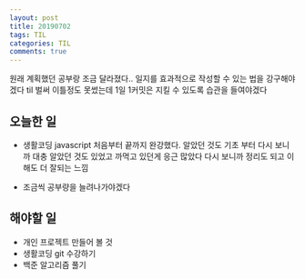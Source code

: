 ```yaml
---
layout: post
title: 20190702
tags: TIL
categories: TIL
comments: true
---
```


원래 계획했던 공부랑 조금 달라졌다..
일지를 효과적으로 작성할 수 있는 법을 강구해야겠다
til 벌써 이틀정도 못썼는데 1일 1커밋은 지킬 수 있도록 습관을 들여야겠다

## 오늘한 일
* 생활코딩 javascript 처음부터 끝까지 완강했다.
알았던 것도 기초 부터 다시 보니까 대충 알았던 것도 있었고 까먹고 있던게 응근 많았다
다시 보니까 정리도 되고 이해도 더 잘되는 느낌

* 조금씩 공부량을 늘려나가야겠다

## 해야할 일
* 개인 프로젝트 만들어 볼 것 
* 생활코딩 git 수강하기
* 백준 알고리즘 풀기
